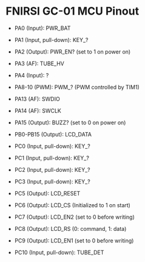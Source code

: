 # FNIRSI GC-01 MCU Pinout

* PA0 (Input): PWR_BAT
* PA1 (Input, pull-down): KEY_?
* PA2 (Output): PWR_EN? (set to 1 on power on)
* PA3 (AF): TUBE_HV
* PA4 (Input): ?
* PA8-10 (PWM): PWM_? (PWM controlled by TIM1)
* PA13 (AF): SWDIO
* PA14 (AF): SWCLK
* PA15 (Output): BUZZ? (set to 0 on power on)

* PB0-PB15 (Output): LCD_DATA

* PC0 (Input, pull-down): KEY_?
* PC1 (Input, pull-down): KEY_?
* PC2 (Input, pull-down): KEY_?
* PC3 (Input, pull-down): KEY_?
* PC5 (Output): LCD_RESET
* PC6 (Output): LCD_CS (Initialized to 1 on start)
* PC7 (Output): LCD_EN2 (set to 0 before writing)
* PC8 (Output): LCD_RS (0: command, 1: data)
* PC9 (Output): LCD_EN1 (set to 0 before writing)
* PC10 (Input, pull-down): TUBE_DET
